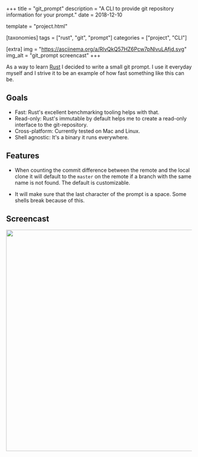+++
title = "git_prompt"
description = "A CLI to provide git repository information for your prompt."
date = 2018-12-10

template = "project.html"

[taxonomies]
tags = ["rust", "git", "prompt"]
categories = ["project", "CLI"]

[extra]
img = "https://asciinema.org/a/RlvQkQ57HZ6Pcw7pNlvuLAfjd.svg"
img_alt = "git_prompt screencast"
+++

As a way to learn [Rust](https://www.rust-lang.org/) I decided to write a small
git prompt.  I use it everyday myself and I strive it to be an example of how
fast something like this can be.

## Goals

- Fast: Rust's excellent benchmarking tooling helps with that.
- Read-only: Rust's immutable by default helps me to create a read-only interface to the git-repository.
- Cross-platform: Currently tested on Mac and Linux.
- Shell agnostic: It's a binary it runs everywhere.

## Features

- When counting the commit difference between the remote and the local clone it
  will default to the `master` on the remote if a branch with the same name is
  not found.  The default is customizable.

- It will make sure that the last character of the prompt is a space.  Some
  shells break because of this.

## Screencast

<a href="https://asciinema.org/a/RlvQkQ57HZ6Pcw7pNlvuLAfjd" target="_blank"><img src="https://asciinema.org/a/RlvQkQ57HZ6Pcw7pNlvuLAfjd.svg" width="600"/></a>
